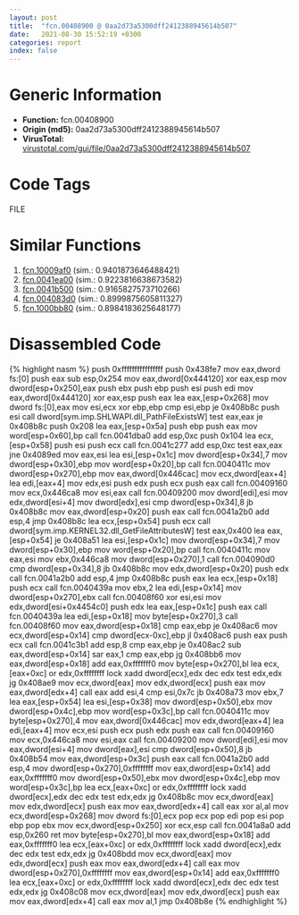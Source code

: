 ```yaml
---
layout: post
title:  "fcn.00408900 @ 0aa2d73a5300dff2412388945614b507"
date:   2021-08-30 15:52:19 +0300
categories: report
index: false
---
```


# Generic Information
- **Function:** fcn.00408900
- **Origin (md5):** 0aa2d73a5300dff2412388945614b507
- **VirusTotal:** [virustotal.com/gui/file/0aa2d73a5300dff2412388945614b507][virustotal_ref]

# Code Tags
<span class="tag" id="FILE">FILE</span>


# Similar Functions

1. [fcn.10009af0][similar_1_ref] (sim.: 0.9401873646488421)
2. [fcn.0041ea00][similar_2_ref] (sim.: 0.9223816638673582)
3. [fcn.0041b500][similar_3_ref] (sim.: 0.9165827573710266)
4. [fcn.004083d0][similar_4_ref] (sim.: 0.8999875605811327)
5. [fcn.1000bb80][similar_5_ref] (sim.: 0.8984183625648177)


# Disassembled Code

{% highlight nasm %}
push 0xffffffffffffffff
push 0x438fe7
mov eax,dword fs:[0]
push eax
sub esp,0x254
mov eax,dword[0x444120]
xor eax,esp
mov dword[esp+0x250],eax
push ebx
push ebp
push esi
push edi
mov eax,dword[0x444120]
xor eax,esp
push eax
lea eax,[esp+0x268]
mov dword fs:[0],eax
mov esi,ecx
xor ebp,ebp
cmp esi,ebp
je 0x408b8c
push esi
call dword[sym.imp.SHLWAPI.dll_PathFileExistsW]
test eax,eax
je 0x408b8c
push 0x208
lea eax,[esp+0x5a]
push ebp
push eax
mov word[esp+0x60],bp
call fcn.0041dba0
add esp,0xc
push 0x104
lea ecx,[esp+0x58]
push esi
push ecx
call fcn.0041c277
add esp,0xc
test eax,eax
jne 0x4089ed
mov eax,esi
lea esi,[esp+0x1c]
mov dword[esp+0x34],7
mov dword[esp+0x30],ebp
mov word[esp+0x20],bp
call fcn.0040411c
mov dword[esp+0x270],ebp
mov eax,dword[0x446cac]
mov ecx,dword[eax+4]
lea edi,[eax+4]
mov edx,esi
push edx
push ecx
push eax
call fcn.00409160
mov ecx,0x446ca8
mov esi,eax
call fcn.00409200
mov dword[edi],esi
mov edx,dword[esi+4]
mov dword[edx],esi
cmp dword[esp+0x34],8
jb 0x408b8c
mov eax,dword[esp+0x20]
push eax
call fcn.0041a2b0
add esp,4
jmp 0x408b8c
lea ecx,[esp+0x54]
push ecx
call dword[sym.imp.KERNEL32.dll_GetFileAttributesW]
test eax,0x400
lea eax,[esp+0x54]
je 0x408a51
lea esi,[esp+0x1c]
mov dword[esp+0x34],7
mov dword[esp+0x30],ebp
mov word[esp+0x20],bp
call fcn.0040411c
mov eax,esi
mov ebx,0x446ca8
mov dword[esp+0x270],1
call fcn.004090d0
cmp dword[esp+0x34],8
jb 0x408b8c
mov edx,dword[esp+0x20]
push edx
call fcn.0041a2b0
add esp,4
jmp 0x408b8c
push eax
lea ecx,[esp+0x18]
push ecx
call fcn.0040439a
mov ebx,2
lea edi,[esp+0x14]
mov dword[esp+0x270],ebx
call fcn.00408f60
xor esi,esi
mov edx,dword[esi+0x4454c0]
push edx
lea eax,[esp+0x1c]
push eax
call fcn.0040439a
lea edi,[esp+0x18]
mov byte[esp+0x270],3
call fcn.00408f60
mov eax,dword[esp+0x18]
cmp eax,ebp
je 0x408ac6
mov ecx,dword[esp+0x14]
cmp dword[ecx-0xc],ebp
jl 0x408ac6
push eax
push ecx
call fcn.0041c3b1
add esp,8
cmp eax,ebp
je 0x408ac2
sub eax,dword[esp+0x14]
sar eax,1
cmp eax,ebp
jg 0x408bb6
mov eax,dword[esp+0x18]
add eax,0xfffffff0
mov byte[esp+0x270],bl
lea ecx,[eax+0xc]
or edx,0xffffffff
lock xadd dword[ecx],edx
dec edx
test edx,edx
jg 0x408ae9
mov ecx,dword[eax]
mov edx,dword[ecx]
push eax
mov eax,dword[edx+4]
call eax
add esi,4
cmp esi,0x7c
jb 0x408a73
mov ebx,7
lea eax,[esp+0x54]
lea esi,[esp+0x38]
mov dword[esp+0x50],ebx
mov dword[esp+0x4c],ebp
mov word[esp+0x3c],bp
call fcn.0040411c
mov byte[esp+0x270],4
mov eax,dword[0x446cac]
mov edx,dword[eax+4]
lea edi,[eax+4]
mov ecx,esi
push ecx
push edx
push eax
call fcn.00409160
mov ecx,0x446ca8
mov esi,eax
call fcn.00409200
mov dword[edi],esi
mov eax,dword[esi+4]
mov dword[eax],esi
cmp dword[esp+0x50],8
jb 0x408b54
mov eax,dword[esp+0x3c]
push eax
call fcn.0041a2b0
add esp,4
mov dword[esp+0x270],0xffffffff
mov eax,dword[esp+0x14]
add eax,0xfffffff0
mov dword[esp+0x50],ebx
mov dword[esp+0x4c],ebp
mov word[esp+0x3c],bp
lea ecx,[eax+0xc]
or edx,0xffffffff
lock xadd dword[ecx],edx
dec edx
test edx,edx
jg 0x408b8c
mov ecx,dword[eax]
mov edx,dword[ecx]
push eax
mov eax,dword[edx+4]
call eax
xor al,al
mov ecx,dword[esp+0x268]
mov dword fs:[0],ecx
pop ecx
pop edi
pop esi
pop ebp
pop ebx
mov ecx,dword[esp+0x250]
xor ecx,esp
call fcn.0041a8a0
add esp,0x260
ret
mov byte[esp+0x270],bl
mov eax,dword[esp+0x18]
add eax,0xfffffff0
lea ecx,[eax+0xc]
or edx,0xffffffff
lock xadd dword[ecx],edx
dec edx
test edx,edx
jg 0x408bdd
mov ecx,dword[eax]
mov edx,dword[ecx]
push eax
mov eax,dword[edx+4]
call eax
mov dword[esp+0x270],0xffffffff
mov eax,dword[esp+0x14]
add eax,0xfffffff0
lea ecx,[eax+0xc]
or edx,0xffffffff
lock xadd dword[ecx],edx
dec edx
test edx,edx
jg 0x408c08
mov ecx,dword[eax]
mov edx,dword[ecx]
push eax
mov eax,dword[edx+4]
call eax
mov al,1
jmp 0x408b8e
{% endhighlight %}


[similar_1_ref]: /report/fcn.10009af0@4c3818fdf32d89a09257dbc9d3e142ea
[similar_2_ref]: /report/fcn.0041ea00@be7fba7cc724acf4ae2900d99e0fc9c3
[similar_3_ref]: /report/fcn.0041b500@be7fba7cc724acf4ae2900d99e0fc9c3
[similar_4_ref]: /report/fcn.004083d0@0aa2d73a5300dff2412388945614b507
[similar_5_ref]: /report/fcn.1000bb80@4c3818fdf32d89a09257dbc9d3e142ea
[virustotal_ref]: https://www.virustotal.com/gui/file/0aa2d73a5300dff2412388945614b507